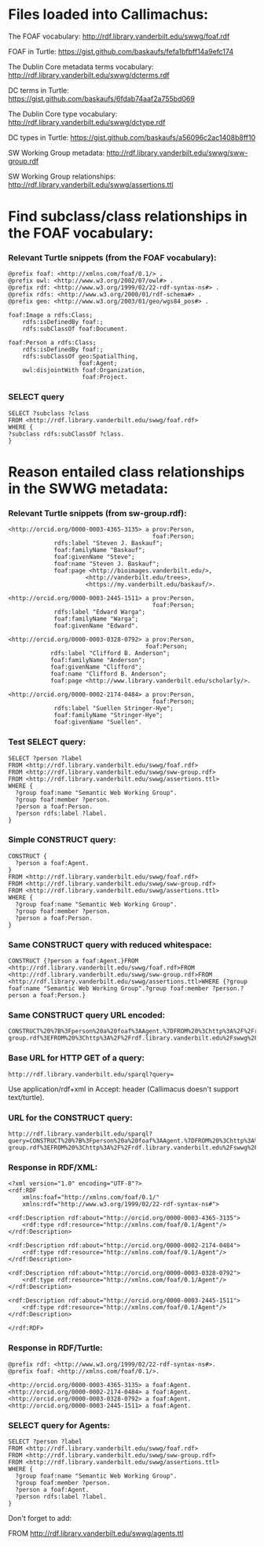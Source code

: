 # Files loaded into Callimachus:

The FOAF vocabulary: http://rdf.library.vanderbilt.edu/swwg/foaf.rdf

FOAF in Turtle: https://gist.github.com/baskaufs/fefa1bfbff14a9efc174

The Dublin Core metadata terms vocabulary: http://rdf.library.vanderbilt.edu/swwg/dcterms.rdf

DC terms in Turtle:
https://gist.github.com/baskaufs/6fdab74aaf2a755bd069

The Dublin Core type vocabulary: http://rdf.library.vanderbilt.edu/swwg/dctype.rdf

DC types in Turtle:
https://gist.github.com/baskaufs/a56096c2ac1408b8ff10

SW Working Group metadata: http://rdf.library.vanderbilt.edu/swwg/sww-group.rdf

SW Working Group relationships:
http://rdf.library.vanderbilt.edu/swwg/assertions.ttl

# Find subclass/class relationships in the FOAF vocabulary:

### Relevant Turtle snippets (from the FOAF vocabulary):

```
@prefix foaf: <http://xmlns.com/foaf/0.1/> .
@prefix owl: <http://www.w3.org/2002/07/owl#> .
@prefix rdf: <http://www.w3.org/1999/02/22-rdf-syntax-ns#> .
@prefix rdfs: <http://www.w3.org/2000/01/rdf-schema#> .
@prefix geo: <http://www.w3.org/2003/01/geo/wgs84_pos#> .

foaf:Image a rdfs:Class;
    rdfs:isDefinedBy foaf:;
    rdfs:subClassOf foaf:Document.

foaf:Person a rdfs:Class;
    rdfs:isDefinedBy foaf:;
    rdfs:subClassOf geo:SpatialThing,
                    foaf:Agent;
    owl:disjointWith foaf:Organization,
                     foaf:Project.
```

### SELECT query
```
SELECT ?subclass ?class
FROM <http://rdf.library.vanderbilt.edu/swwg/foaf.rdf>
WHERE {
?subclass rdfs:subClassOf ?class.
}
```

# Reason entailed class relationships in the SWWG metadata:

### Relevant Turtle snippets (from sw-group.rdf):

```
<http://orcid.org/0000-0003-4365-3135> a prov:Person,
                                         foaf:Person;
             rdfs:label "Steven J. Baskauf";
             foaf:familyName "Baskauf";
             foaf:givenName "Steve";
             foaf:name "Steven J. Baskauf";
             foaf:page <http://bioimages.vanderbilt.edu/>,
                      <http://vanderbilt.edu/trees>,
                      <https://my.vanderbilt.edu/baskauf/>.

<http://orcid.org/0000-0003-2445-1511> a prov:Person,
                                         foaf:Person;
             rdfs:label "Edward Warga";
             foaf:familyName "Warga";
             foaf:givenName "Edward".

<http://orcid.org/0000-0003-0328-0792> a prov:Person,
                                       foaf:Person;
            rdfs:label "Clifford B. Anderson";
            foaf:familyName "Anderson";
            foaf:givenName "Clifford";
            foaf:name "Clifford B. Anderson";
            foaf:page <http://www.library.vanderbilt.edu/scholarly/>.

<http://orcid.org/0000-0002-2174-0484> a prov:Person,
                                         foaf:Person;
             rdfs:label "Suellen Stringer-Hye";
             foaf:familyName "Stringer-Hye";
             foaf:givenName "Suellen".
```

### Test SELECT query:

```
SELECT ?person ?label
FROM <http://rdf.library.vanderbilt.edu/swwg/foaf.rdf>
FROM <http://rdf.library.vanderbilt.edu/swwg/sww-group.rdf>
FROM <http://rdf.library.vanderbilt.edu/swwg/assertions.ttl>
WHERE {
  ?group foaf:name "Semantic Web Working Group".
  ?group foaf:member ?person.
  ?person a foaf:Person.
  ?person rdfs:label ?label.
}
```

### Simple CONSTRUCT query:

```
CONSTRUCT {
  ?person a foaf:Agent.
}
FROM <http://rdf.library.vanderbilt.edu/swwg/foaf.rdf>
FROM <http://rdf.library.vanderbilt.edu/swwg/sww-group.rdf>
FROM <http://rdf.library.vanderbilt.edu/swwg/assertions.ttl>
WHERE {
  ?group foaf:name "Semantic Web Working Group".
  ?group foaf:member ?person.
  ?person a foaf:Person.
}
```

### Same CONSTRUCT query with reduced whitespace:

```
CONSTRUCT {?person a foaf:Agent.}FROM <http://rdf.library.vanderbilt.edu/swwg/foaf.rdf>FROM <http://rdf.library.vanderbilt.edu/swwg/sww-group.rdf>FROM <http://rdf.library.vanderbilt.edu/swwg/assertions.ttl>WHERE {?group foaf:name "Semantic Web Working Group".?group foaf:member ?person.?person a foaf:Person.}
```

### Same CONSTRUCT query URL encoded:

```
CONSTRUCT%20%7B%3Fperson%20a%20foaf%3AAgent.%7DFROM%20%3Chttp%3A%2F%2Frdf.library.vanderbilt.edu%2Fswwg%2Ffoaf.rdf%3EFROM%20%3Chttp%3A%2F%2Frdf.library.vanderbilt.edu%2Fswwg%2Fsww-group.rdf%3EFROM%20%3Chttp%3A%2F%2Frdf.library.vanderbilt.edu%2Fswwg%2Fassertions.ttl%3EWHERE%20%7B%3Fgroup%20foaf%3Aname%20%22Semantic%20Web%20Working%20Group%22.%3Fgroup%20foaf%3Amember%20%3Fperson.%3Fperson%20a%20foaf%3APerson.%7D
```

### Base URL for HTTP GET of a query:

```
http://rdf.library.vanderbilt.edu/sparql?query=
```
Use application/rdf+xml in Accept: header (Callimacus doesn't support text/turtle).

### URL for the CONSTRUCT query:

```
http://rdf.library.vanderbilt.edu/sparql?query=CONSTRUCT%20%7B%3Fperson%20a%20foaf%3AAgent.%7DFROM%20%3Chttp%3A%2F%2Frdf.library.vanderbilt.edu%2Fswwg%2Ffoaf.rdf%3EFROM%20%3Chttp%3A%2F%2Frdf.library.vanderbilt.edu%2Fswwg%2Fsww-group.rdf%3EFROM%20%3Chttp%3A%2F%2Frdf.library.vanderbilt.edu%2Fswwg%2Fassertions.ttl%3EWHERE%20%7B%3Fgroup%20foaf%3Aname%20%22Semantic%20Web%20Working%20Group%22.%3Fgroup%20foaf%3Amember%20%3Fperson.%3Fperson%20a%20foaf%3APerson.%7D
```

### Response in RDF/XML:

```
<?xml version="1.0" encoding="UTF-8"?>
<rdf:RDF
	xmlns:foaf="http://xmlns.com/foaf/0.1/"
	xmlns:rdf="http://www.w3.org/1999/02/22-rdf-syntax-ns#">

<rdf:Description rdf:about="http://orcid.org/0000-0003-4365-3135">
	<rdf:type rdf:resource="http://xmlns.com/foaf/0.1/Agent"/>
</rdf:Description>

<rdf:Description rdf:about="http://orcid.org/0000-0002-2174-0484">
	<rdf:type rdf:resource="http://xmlns.com/foaf/0.1/Agent"/>
</rdf:Description>

<rdf:Description rdf:about="http://orcid.org/0000-0003-0328-0792">
	<rdf:type rdf:resource="http://xmlns.com/foaf/0.1/Agent"/>
</rdf:Description>

<rdf:Description rdf:about="http://orcid.org/0000-0003-2445-1511">
	<rdf:type rdf:resource="http://xmlns.com/foaf/0.1/Agent"/>
</rdf:Description>

</rdf:RDF>
```

### Response in RDF/Turtle:

```
@prefix rdf: <http://www.w3.org/1999/02/22-rdf-syntax-ns#>.
@prefix foaf: <http://xmlns.com/foaf/0.1/>.

<http://orcid.org/0000-0003-4365-3135> a foaf:Agent.
<http://orcid.org/0000-0002-2174-0484> a foaf:Agent.
<http://orcid.org/0000-0003-0328-0792> a foaf:Agent.
<http://orcid.org/0000-0003-2445-1511> a foaf:Agent.
```

### SELECT query for Agents:

```
SELECT ?person ?label
FROM <http://rdf.library.vanderbilt.edu/swwg/foaf.rdf>
FROM <http://rdf.library.vanderbilt.edu/swwg/sww-group.rdf>
FROM <http://rdf.library.vanderbilt.edu/swwg/assertions.ttl>
WHERE {
  ?group foaf:name "Semantic Web Working Group".
  ?group foaf:member ?person.
  ?person a foaf:Agent.
  ?person rdfs:label ?label.
}
```

Don't forget to add:

FROM <http://rdf.library.vanderbilt.edu/swwg/agents.ttl>
